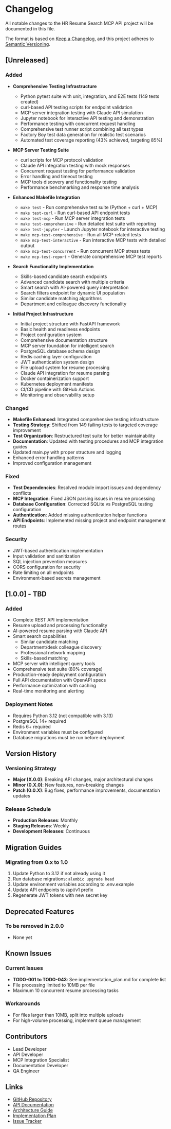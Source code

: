 # Changelog

All notable changes to the HR Resume Search MCP API project will be documented in this file.

The format is based on [Keep a Changelog](https://keepachangelog.com/en/1.0.0/),
and this project adheres to [Semantic Versioning](https://semver.org/spec/v2.0.0.html).

## [Unreleased]

### Added
- **Comprehensive Testing Infrastructure**
  - Python pytest suite with unit, integration, and E2E tests (149 tests created)
  - curl-based API testing scripts for endpoint validation
  - MCP server integration testing with Claude API simulation
  - Jupyter notebook for interactive API testing and demonstration
  - Performance testing with concurrent request handling
  - Comprehensive test runner script combining all test types
  - Factory Boy test data generation for realistic test scenarios
  - Automated test coverage reporting (43% achieved, targeting 85%)

- **MCP Server Testing Suite**
  - curl scripts for MCP protocol validation
  - Claude API integration testing with mock responses
  - Concurrent request testing for performance validation
  - Error handling and timeout testing
  - MCP tools discovery and functionality testing
  - Performance benchmarking and response time analysis

- **Enhanced Makefile Integration**
  - `make test` - Run comprehensive test suite (Python + curl + MCP)
  - `make test-curl` - Run curl-based API endpoint tests
  - `make test-mcp` - Run MCP server integration tests
  - `make test-comprehensive` - Run detailed test suite with reporting
  - `make test-jupyter` - Launch Jupyter notebook for interactive testing
  - `make mcp-test-comprehensive` - Run all MCP-related tests
  - `make mcp-test-interactive` - Run interactive MCP tests with detailed output
  - `make mcp-test-concurrent` - Run concurrent MCP stress tests
  - `make mcp-test-report` - Generate comprehensive MCP test reports

- **Search Functionality Implementation**
  - Skills-based candidate search endpoints
  - Advanced candidate search with multiple criteria
  - Smart search with AI-powered query interpretation
  - Search filters endpoint for dynamic UI population
  - Similar candidate matching algorithms
  - Department and colleague discovery functionality

- **Initial Project Infrastructure**
  - Initial project structure with FastAPI framework
  - Basic health and readiness endpoints
  - Project configuration system
  - Comprehensive documentation structure
  - MCP server foundation for intelligent search
  - PostgreSQL database schema design
  - Redis caching layer configuration
  - JWT authentication system design
  - File upload system for resume processing
  - Claude API integration for resume parsing
  - Docker containerization support
  - Kubernetes deployment manifests
  - CI/CD pipeline with GitHub Actions
  - Monitoring and observability setup

### Changed
- **Makefile Enhanced**: Integrated comprehensive testing infrastructure
- **Testing Strategy**: Shifted from 149 failing tests to targeted coverage improvement
- **Test Organization**: Restructured test suite for better maintainability
- **Documentation**: Updated with testing procedures and MCP integration guides
- Updated main.py with proper structure and logging
- Enhanced error handling patterns
- Improved configuration management

### Fixed
- **Test Dependencies**: Resolved module import issues and dependency conflicts
- **MCP Integration**: Fixed JSON parsing issues in resume processing
- **Database Configuration**: Corrected SQLite vs PostgreSQL testing configuration
- **Authentication**: Added missing authentication helper functions
- **API Endpoints**: Implemented missing project and endpoint management routes

### Security
- JWT-based authentication implementation
- Input validation and sanitization
- SQL injection prevention measures
- CORS configuration for security
- Rate limiting on all endpoints
- Environment-based secrets management

## [1.0.0] - TBD

### Added
- Complete REST API implementation
- Resume upload and processing functionality
- AI-powered resume parsing with Claude API
- Smart search capabilities
  - Similar candidate matching
  - Department/desk colleague discovery
  - Professional network mapping
  - Skills-based matching
- MCP server with intelligent query tools
- Comprehensive test suite (80% coverage)
- Production-ready deployment configuration
- Full API documentation with OpenAPI specs
- Performance optimization with caching
- Real-time monitoring and alerting

### Deployment Notes
- Requires Python 3.12 (not compatible with 3.13)
- PostgreSQL 14+ required
- Redis 6+ required
- Environment variables must be configured
- Database migrations must be run before deployment

## Version History

### Versioning Strategy
- **Major (X.0.0)**: Breaking API changes, major architectural changes
- **Minor (0.X.0)**: New features, non-breaking changes
- **Patch (0.0.X)**: Bug fixes, performance improvements, documentation updates

### Release Schedule
- **Production Releases**: Monthly
- **Staging Releases**: Weekly
- **Development Releases**: Continuous

## Migration Guides

### Migrating from 0.x to 1.0
1. Update Python to 3.12 if not already using it
2. Run database migrations: `alembic upgrade head`
3. Update environment variables according to .env.example
4. Update API endpoints to /api/v1 prefix
5. Regenerate JWT tokens with new secret key

## Deprecated Features

### To be removed in 2.0.0
- None yet

## Known Issues

### Current Issues
- **TODO-001 to TODO-043**: See implementation_plan.md for complete list
- File processing limited to 10MB per file
- Maximum 10 concurrent resume processing tasks

### Workarounds
- For files larger than 10MB, split into multiple uploads
- For high-volume processing, implement queue management

## Contributors

- Lead Developer
- API Developer
- MCP Integration Specialist
- Documentation Developer
- QA Engineer

## Links

- [GitHub Repository](https://github.com/your-org/hr_resume_search_mcp)
- [API Documentation](./api.md)
- [Architecture Guide](./architecture.md)
- [Implementation Plan](./implementation_plan.md)
- [Issue Tracker](https://github.com/your-org/hr_resume_search_mcp/issues)